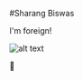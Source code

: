#Sharang Biswas

I'm foreign!

![alt text](http://media.giphy.com/media/106LU7Wqds4YHC/giphy.gif)

:chocolate_bar:
